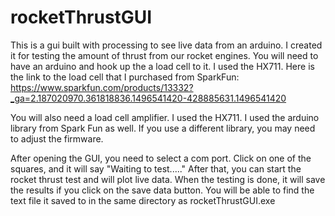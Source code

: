 # rocketThrustGUI
This is a gui built with processing to see live data from an arduino. I created it for testing the amount of thrust from our rocket engines. You will need to have an arduino and hook up the a load cell to it. I used the HX711. Here is the link to the load cell that I purchased from SparkFun:  https://www.sparkfun.com/products/13332?_ga=2.187020970.361818836.1496541420-428885631.1496541420  

You will also need a load cell amplifier. I used the HX711. I used the arduino library from Spark Fun as well. If you use a different library, you may need to adjust the firmware. 

After opening the GUI, you need to select a com port. Click on one of the squares, and it will say "Waiting to test....." After that, you can start the rocket thrust test and will plot live data. When the testing is done, it will save the results if you click on the save data button. You will be able to find the text file it saved to in the same directory as rocketThrustGUI.exe 
